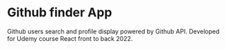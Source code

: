 # Github finder App

Github users search and profile display powered by Github API.
Developed for Udemy course React front to back 2022.